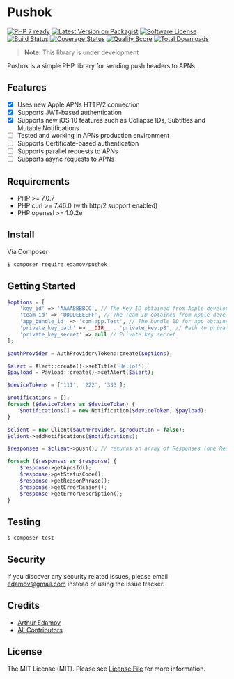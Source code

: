 # Pushok

[![PHP 7 ready](http://php7ready.timesplinter.ch/edamov/pushok/master/badge.svg)](https://travis-ci.org/edamov/pushok)
[![Latest Version on Packagist][ico-version]][link-packagist]
[![Software License][ico-license]](LICENSE.md)
[![Build Status][ico-travis]][link-travis]
[![Coverage Status](https://coveralls.io/repos/github/edamov/pushok/badge.svg?branch=master)](https://coveralls.io/github/edamov/pushok?branch=master)
[![Quality Score][ico-code-quality]][link-code-quality]
[![Total Downloads][ico-downloads]][link-downloads]

> **Note:** This library is under development

Pushok is a simple PHP library for sending push headers to APNs. 

## Features

- [X] Uses new Apple APNs HTTP/2 connection
- [X] Supports JWT-based authentication
- [X] Supports new iOS 10 features such as Collapse IDs, Subtitles and Mutable Notifications
- [ ] Tested and working in APNs production environment
- [ ] Supports Certificate-based authentication
- [ ] Supports parallel requests to APNs
- [ ] Supports async requests to APNs

## Requirements

* PHP >= 7.0.7
* PHP curl >= 7.46.0 (with http/2 support enabled)
* PHP openssl >= 1.0.2e 

## Install

Via Composer

``` bash
$ composer require edamov/pushok
```

## Getting Started

``` php
$options = [
    'key_id' => 'AAAABBBBCC', // The Key ID obtained from Apple developer account
    'team_id' => 'DDDDEEEEFF', // The Team ID obtained from Apple developer account
    'app_bundle_id' => 'com.app.Test', // The bundle ID for app obtained from Apple developer account
    'private_key_path' => __DIR__ . 'private_key.p8', // Path to private key
    'private_key_secret' => null // Private key secret
];

$authProvider = AuthProvider\Token::create($options);

$alert = Alert::create()->setTitle('Hello!');
$payload = Payload::create()->setAlert($alert);

$deviceTokens = ['111', '222', '333'];

$notifications = [];
foreach ($deviceTokens as $deviceToken) {
    $notifications[] = new Notification($deviceToken, $payload);
}

$client = new Client($authProvider, $production = false);
$client->addNotifications($notifications);

$responses = $client->push(); // returns an array of Responses (one Response per Notification)

foreach ($responses as $response) {
    $response->getApnsId();
    $response->getStatusCode();
    $response->getReasonPhrase();
    $response->getErrorReason();
    $response->getErrorDescription();
}
```

## Testing

``` bash
$ composer test
```

## Security

If you discover any security related issues, please email edamov@gmail.com instead of using the issue tracker.

## Credits

- [Arthur Edamov][link-author]
- [All Contributors][link-contributors]

## License

The MIT License (MIT). Please see [License File](LICENSE.md) for more information.

[ico-version]: https://img.shields.io/packagist/v/edamov/pushok.svg?style=flat-square
[ico-license]: https://img.shields.io/badge/license-MIT-brightgreen.svg?style=flat-square
[ico-travis]: https://img.shields.io/travis/edamov/pushok/master.svg?style=flat-square
[ico-scrutinizer]: https://img.shields.io/scrutinizer/coverage/g/edamov/pushok.svg?style=flat-square
[ico-code-quality]: https://img.shields.io/scrutinizer/g/edamov/pushok.svg?style=flat-square
[ico-downloads]: https://img.shields.io/packagist/dt/edamov/pushok.svg?style=flat-square

[link-packagist]: https://packagist.org/packages/edamov/pushok
[link-travis]: https://travis-ci.org/edamov/pushok
[link-scrutinizer]: https://scrutinizer-ci.com/g/edamov/pushok/code-structure
[link-code-quality]: https://scrutinizer-ci.com/g/edamov/pushok
[link-downloads]: https://packagist.org/packages/edamov/pushok
[link-author]: https://github.com/pushok
[link-contributors]: ../../contributors
